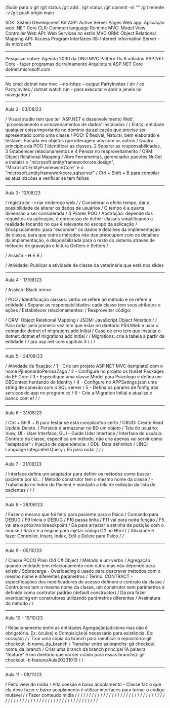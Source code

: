 /Subir para o git 
/git status 
/git add . 
/git status 
/git commit -m "" 
/git remote -v 
/git push origin main

SDK: Sistem Development Kit
ASP: Active Server Pages
Web app: Aplicação web
.NET Core CLR: Common language Runtime
MVC: Model View Controller
Web API: Web Services no estilo MVC
ORM: Object Relational Mapping
API: Access Program Interfaces
IIS: Internet Information Server - da microsoft
__________________________________________

Pesquisar sobre:
Agenda 2030 da ONU
MVC Pattern
Os 8 odiados
ASP.NET Core - fazer programas de treinamento
Arquitetura ASP.NET Core
dotnet.microsoft.com
__________________________________________

No cmd:
dotnet new mvc --no-https --output PartyInvites / 
dir / 
cd PartyInvites / 
dotnet watch run - para executar e abrir a janela no navegador / 

______________________________________________
Aula 2- 03/08/23

/ Visual studio tem que ter 'ASP.NET e desenvolvimento Web', 'processamento e armazenamentos de dados' instalados
/ 
/ Entity: entidade qualquer coisa importante no domínio da aplicação que precise ser apresentado como uma classe
/ POO: É flexível, Natural, bem elaborado e testável. Focada em objetos que interagem uns com os outros
/ Quatro principios da POO 1 Identificar as classes, 2 Separar as responsabilidades, 3 Estabelecer relacionamentos e 4 Pensar no reaproveitamento
/ ORM: Object Relational Mapping
/ Abre Ferramentas, gerenciador pacotes NuGet e instalar o "microsoft.entityframeworkcore.design", "Microsoft.EntityFrameworkCore" e o "microsoft.entityframeworkcore.sqlserver"
/ Ctrl + Shift + B para compilar as atualizações e verificar se tem falhas


_________________________________________
Aula 3- 10/08/23

/ registro.br - criar endereço web
/ 
/ Considerar o efeito tempo, dar a possibilidade de alterar os dados de usuários
/ O tempo é a quarta dimensão a ser considerada
/ 4 Pilares POO
/ Abstração: depende dos requisitos da aplicação, é oprocesso de definir classes simplificando a realidade focando no que é relevante no escopo da aplicação
/ Encapsulamento: para "esconder" os dados e detalhes da implementação de classe, para que outros métodos não dse preocupem com os detalhes da implementação, é disponibilizada para o resto do sistema através de métodos de gravação e leitura Getters e Setters
/ 

/ Assistir - H.E.R
/ 

/ Atividade: Publicar a atividede de classe da veterinária que está nos slides

___________________________________________
Aula 4 - 17/08/23

/ Assistir: Black mirror

/ POO
/ Identificação classes: verbo se refere ao método e se refere a entidade 
/ Separar as responsabilidades: cada classe tem seus atributos e ações
/ Estabelecer relacionamentos: 
/ Reaproveitar código: 

/ ORM: Object Relational Mapping
/ JSOM: JavaScript Object Notation
/ 
/ Para rodar pela primeira vez tem que estar no diretório PSIUWeb e usar o comando: dotnet ef migrations add Initial
/ Caso de erro tem que instalar o dotnet: dotnet ef migrations add Initial
/ 
/ Migrations: cria a tabela a partir da entidade
/ 
/ pro asp net core capitulo 3
/ 
/ 
/ 


___________________________________________
Aula 5 - 24/08/23


/ Atividade de fixação:
/ 1 - Crie um projeto ASP.NET MVC (template) com o nome PjLeonardoPerosaZago
/ 2 - Configure no projeto os NuGet Packages do EF Core
/ 3 - Especifique uma classe Model para Psicologo e defina um DBContext herdando do Identity 
/ 4 - Configure no APPSetings.json uma string de conexão com o SQL server
/ 5 - Defina os params de fonfig dos serviços do app no program.cs
/ 6 - Crie a Migration Initial e atualize o banco com ef
/ 
/ 


___________________________________________
Aula 6 - 31/08/23


/ Ctrl + Shift + B para testar se está compilanfdo certo
/ CRUD: Create Read Update Delete.
/ Persistir é armazenar no BD um objeto
/ Tela do usuário: View, UI - User Interface, GUI - Guide Uder Interface
/ Interface do usuário: Contrato da classe, especifica um método, não cria apenas vai servir como "adaptador"
/ Injeção de dependencia: 
/ DDL: Data definition
/ LINQ: Language Integrated Query
/ F5  para rodar
/ 
/ 
/ 

___________________________________________
Aula 7 - 21/09/23


/ Interface define um adaptador para definir os métodos como buscar paciente por Id... 
/ Método construtor tem o mesmo nome da classe
/ - Trabalhado no Index do Pacient e montado a tela de exibição da lista de pacientes
/ 
/ 
/ 
___________________________________________
Aula 8 - 28/09/23


/ Fazer o mesmo que foi feito para paciente para o Psico
/ Comando para DEBUG
/ F9 inicia o DEBUG
/ F10 passa linha
/ F11 vai para outra função
/ F5 vai até o próximo breackpoint
/ Da para arrastar a setinha de posição com o mouse
/ Razor é a engine para injetar código C# no Html
/ 
/ Atividade é fazer Controller, Insert, Index, Edit e Delete para Psico
/ 
/ 
___________________________________________
Aula 9 - 05/10/23


/ Classe POCO Plain Old C# Object
/ Método é um verbo
/ Agregação quando entidade tem relacionamento com outra mas não depende para existir
/ Sobrecarga - Overloading é usado para descrever métodos com o mesmo nome e diferentes parâmetros
/ Termo: CONTRACT - especificações dos modificadores de acesso definem o contrato da classe
/ Contrutores tem o mesmo nome da classe, um construtor sem parâmetros é definido como contrutor padrão (default constructor)
/ Dá pra fazer overloading em construtores utilizando parâmetros diferentes
/ Assinatura do método 
/ 
/ 
___________________________________________
Aula 10 - 19/10/23


/ Relacionamento entre as entidades Agregação(adiciona mas não é obrigatória. Ex: óculos) e Compisição(é necessário para existência. Ex: coração)
/ 
/ Tirar uma cópia da branch para ramificar o repositório: git checkout -b nome_da_branch
/ Transitar entre as branchs: git checkout nome_da_branch
/ Criar uma branch da branch principal
(A palavra "feature" é um diretório que vai ser criado para essas branchs): git checkout -b feature/Aula20231019
/ 
/ 
___________________________________________
Aula 11 - 08/11/23


/ Feito view do midia
/ Alta coesão e baixo acoplamento - Classe faz o que ela deve fazer e baixo acoplamento é utilizar interfaces para tornar o código mutável
/ 
/ Fazer conteudo midia
/ 
/ 
/ 
/ 
/ 
/ 
/ 
/ 
/ 
/ 
/ 
/ 
/ 
/ 
/ 
/ 
/ 
/ 
/ 
/ 
/ 
/ 
/ 
/ 
/ 
/ 
/ 
/ 
/ 
/ 
/ 
/ 
/ 
/ 
/ 
/ 
/ 
/ 
/ 
/ 
/ 
/ 
/ 
/ 
/ 
/ 
/ 
/ 
/ 
/ 
/ 
/ 
/ 
/ 
/ 
/ 
/ 
/ 
/ 
/ 
/ 
/ 
/ 
/ 
/ 
